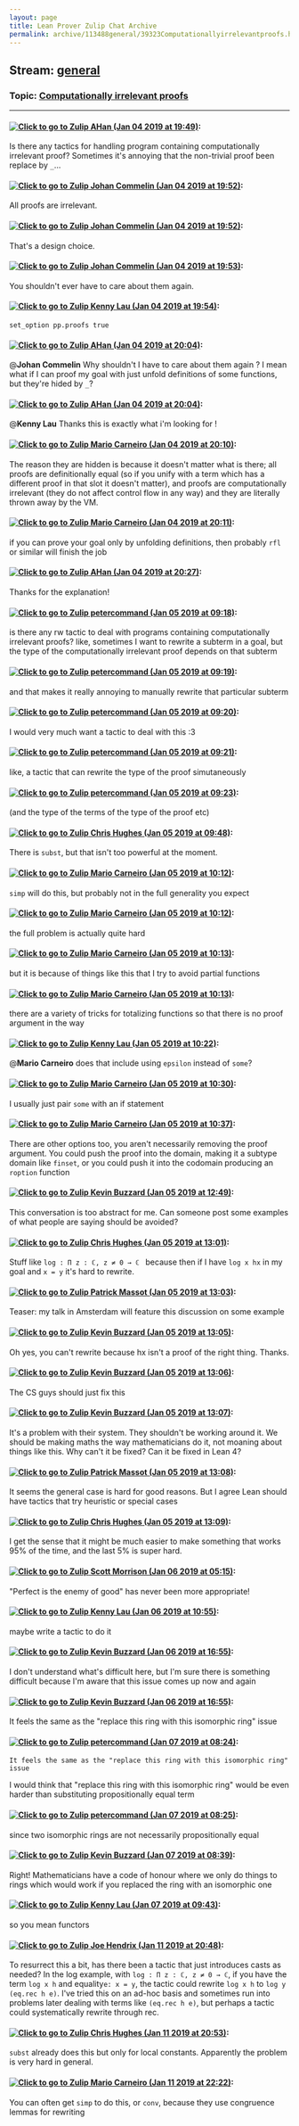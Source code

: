 ```yaml
---
layout: page
title: Lean Prover Zulip Chat Archive 
permalink: archive/113488general/39323Computationallyirrelevantproofs.html
---
```


## Stream: [general](index.html)
### Topic: [Computationally irrelevant proofs](39323Computationallyirrelevantproofs.html)

---

#### [![Click to go to Zulip](../../assets/img/zulip2.png) AHan (Jan 04 2019 at 19:49)](https://leanprover.zulipchat.com/#narrow/stream/113488-general/topic/Computationally%20irrelevant%20proofs/near/154428282):
Is there any tactics for handling program containing computationally irrelevant proof?
Sometimes it's annoying that the non-trivial proof been replace by `_`...

#### [![Click to go to Zulip](../../assets/img/zulip2.png) Johan Commelin (Jan 04 2019 at 19:52)](https://leanprover.zulipchat.com/#narrow/stream/113488-general/topic/Computationally%20irrelevant%20proofs/near/154428517):
All proofs are irrelevant.

#### [![Click to go to Zulip](../../assets/img/zulip2.png) Johan Commelin (Jan 04 2019 at 19:52)](https://leanprover.zulipchat.com/#narrow/stream/113488-general/topic/Computationally%20irrelevant%20proofs/near/154428527):
That's a design choice.

#### [![Click to go to Zulip](../../assets/img/zulip2.png) Johan Commelin (Jan 04 2019 at 19:53)](https://leanprover.zulipchat.com/#narrow/stream/113488-general/topic/Computationally%20irrelevant%20proofs/near/154428543):
You shouldn't ever have to care about them again.

#### [![Click to go to Zulip](../../assets/img/zulip2.png) Kenny Lau (Jan 04 2019 at 19:54)](https://leanprover.zulipchat.com/#narrow/stream/113488-general/topic/Computationally%20irrelevant%20proofs/near/154428601):
`set_option pp.proofs true`

#### [![Click to go to Zulip](../../assets/img/zulip2.png) AHan (Jan 04 2019 at 20:04)](https://leanprover.zulipchat.com/#narrow/stream/113488-general/topic/Computationally%20irrelevant%20proofs/near/154429152):
@**Johan Commelin**  Why shouldn't I have to care about them again ? 
I mean what if I can proof my goal with just unfold definitions of some functions, but they're hided by `_`?

#### [![Click to go to Zulip](../../assets/img/zulip2.png) AHan (Jan 04 2019 at 20:04)](https://leanprover.zulipchat.com/#narrow/stream/113488-general/topic/Computationally%20irrelevant%20proofs/near/154429205):
@**Kenny Lau**  Thanks this is exactly what i'm looking for !

#### [![Click to go to Zulip](../../assets/img/zulip2.png) Mario Carneiro (Jan 04 2019 at 20:10)](https://leanprover.zulipchat.com/#narrow/stream/113488-general/topic/Computationally%20irrelevant%20proofs/near/154429544):
The reason they are hidden is because it doesn't matter what is there; all proofs are definitionally equal (so if you unify with a term which has a different proof in that slot it doesn't matter), and proofs are computationally irrelevant (they do not affect control flow in any way) and they are literally thrown away by the VM.

#### [![Click to go to Zulip](../../assets/img/zulip2.png) Mario Carneiro (Jan 04 2019 at 20:11)](https://leanprover.zulipchat.com/#narrow/stream/113488-general/topic/Computationally%20irrelevant%20proofs/near/154429587):
if you can prove your goal only by unfolding definitions, then probably `rfl` or similar will finish the job

#### [![Click to go to Zulip](../../assets/img/zulip2.png) AHan (Jan 04 2019 at 20:27)](https://leanprover.zulipchat.com/#narrow/stream/113488-general/topic/Computationally%20irrelevant%20proofs/near/154430687):
Thanks for the explanation!

#### [![Click to go to Zulip](../../assets/img/zulip2.png) petercommand (Jan 05 2019 at 09:18)](https://leanprover.zulipchat.com/#narrow/stream/113488-general/topic/Computationally%20irrelevant%20proofs/near/154464288):
is there any rw tactic to deal with programs containing computationally irrelevant proofs? like, sometimes I want to rewrite a subterm in a goal, but  the type  of the computationally irrelevant proof depends on that subterm

#### [![Click to go to Zulip](../../assets/img/zulip2.png) petercommand (Jan 05 2019 at 09:19)](https://leanprover.zulipchat.com/#narrow/stream/113488-general/topic/Computationally%20irrelevant%20proofs/near/154464297):
and that makes it really annoying to manually rewrite that particular subterm

#### [![Click to go to Zulip](../../assets/img/zulip2.png) petercommand (Jan 05 2019 at 09:20)](https://leanprover.zulipchat.com/#narrow/stream/113488-general/topic/Computationally%20irrelevant%20proofs/near/154464343):
I would very much want a tactic to deal with this :3

#### [![Click to go to Zulip](../../assets/img/zulip2.png) petercommand (Jan 05 2019 at 09:21)](https://leanprover.zulipchat.com/#narrow/stream/113488-general/topic/Computationally%20irrelevant%20proofs/near/154464356):
like, a tactic that can rewrite the type of the proof simutaneously

#### [![Click to go to Zulip](../../assets/img/zulip2.png) petercommand (Jan 05 2019 at 09:23)](https://leanprover.zulipchat.com/#narrow/stream/113488-general/topic/Computationally%20irrelevant%20proofs/near/154464407):
(and the type of the terms of the type of the proof etc)

#### [![Click to go to Zulip](../../assets/img/zulip2.png) Chris Hughes (Jan 05 2019 at 09:48)](https://leanprover.zulipchat.com/#narrow/stream/113488-general/topic/Computationally%20irrelevant%20proofs/near/154465158):
There is `subst`, but that isn't too powerful at the moment.

#### [![Click to go to Zulip](../../assets/img/zulip2.png) Mario Carneiro (Jan 05 2019 at 10:12)](https://leanprover.zulipchat.com/#narrow/stream/113488-general/topic/Computationally%20irrelevant%20proofs/near/154465872):
`simp` will do this, but probably not in the full generality you expect

#### [![Click to go to Zulip](../../assets/img/zulip2.png) Mario Carneiro (Jan 05 2019 at 10:12)](https://leanprover.zulipchat.com/#narrow/stream/113488-general/topic/Computationally%20irrelevant%20proofs/near/154465873):
the full problem is actually quite hard

#### [![Click to go to Zulip](../../assets/img/zulip2.png) Mario Carneiro (Jan 05 2019 at 10:13)](https://leanprover.zulipchat.com/#narrow/stream/113488-general/topic/Computationally%20irrelevant%20proofs/near/154465880):
but it is because of things like this that I try to avoid partial functions

#### [![Click to go to Zulip](../../assets/img/zulip2.png) Mario Carneiro (Jan 05 2019 at 10:13)](https://leanprover.zulipchat.com/#narrow/stream/113488-general/topic/Computationally%20irrelevant%20proofs/near/154465883):
there are a variety of tricks for totalizing functions so that there is no proof argument in the way

#### [![Click to go to Zulip](../../assets/img/zulip2.png) Kenny Lau (Jan 05 2019 at 10:22)](https://leanprover.zulipchat.com/#narrow/stream/113488-general/topic/Computationally%20irrelevant%20proofs/near/154466144):
@**Mario Carneiro** does that include using `epsilon` instead of `some`?

#### [![Click to go to Zulip](../../assets/img/zulip2.png) Mario Carneiro (Jan 05 2019 at 10:30)](https://leanprover.zulipchat.com/#narrow/stream/113488-general/topic/Computationally%20irrelevant%20proofs/near/154466359):
I usually just pair `some` with an if statement

#### [![Click to go to Zulip](../../assets/img/zulip2.png) Mario Carneiro (Jan 05 2019 at 10:37)](https://leanprover.zulipchat.com/#narrow/stream/113488-general/topic/Computationally%20irrelevant%20proofs/near/154466537):
 There are other options too, you aren't necessarily removing the proof argument. You could push the proof into the domain, making it a subtype domain like `finset`, or you could push it into the codomain producing an `roption` function

#### [![Click to go to Zulip](../../assets/img/zulip2.png) Kevin Buzzard (Jan 05 2019 at 12:49)](https://leanprover.zulipchat.com/#narrow/stream/113488-general/topic/Computationally%20irrelevant%20proofs/near/154470598):
This conversation is too abstract for me. Can someone post some examples of what people are saying should be avoided?

#### [![Click to go to Zulip](../../assets/img/zulip2.png) Chris Hughes (Jan 05 2019 at 13:01)](https://leanprover.zulipchat.com/#narrow/stream/113488-general/topic/Computationally%20irrelevant%20proofs/near/154470962):
Stuff like `log : Π z : ℂ, z ≠ 0 → ℂ ` because then if I have `log x hx` in my goal and `x = y` it's hard to rewrite.

#### [![Click to go to Zulip](../../assets/img/zulip2.png) Patrick Massot (Jan 05 2019 at 13:03)](https://leanprover.zulipchat.com/#narrow/stream/113488-general/topic/Computationally%20irrelevant%20proofs/near/154471014):
Teaser: my talk in Amsterdam will feature this discussion on some example

#### [![Click to go to Zulip](../../assets/img/zulip2.png) Kevin Buzzard (Jan 05 2019 at 13:05)](https://leanprover.zulipchat.com/#narrow/stream/113488-general/topic/Computationally%20irrelevant%20proofs/near/154471076):
Oh yes, you can't rewrite because hx isn't a proof of the right thing. Thanks.

#### [![Click to go to Zulip](../../assets/img/zulip2.png) Kevin Buzzard (Jan 05 2019 at 13:06)](https://leanprover.zulipchat.com/#narrow/stream/113488-general/topic/Computationally%20irrelevant%20proofs/near/154471078):
The CS guys should just fix this

#### [![Click to go to Zulip](../../assets/img/zulip2.png) Kevin Buzzard (Jan 05 2019 at 13:07)](https://leanprover.zulipchat.com/#narrow/stream/113488-general/topic/Computationally%20irrelevant%20proofs/near/154471130):
It's a problem with their system. They shouldn't be working around it. We should be making maths the way mathematicians do it, not moaning about things like this. Why can't it be fixed? Can it be fixed in Lean 4?

#### [![Click to go to Zulip](../../assets/img/zulip2.png) Patrick Massot (Jan 05 2019 at 13:08)](https://leanprover.zulipchat.com/#narrow/stream/113488-general/topic/Computationally%20irrelevant%20proofs/near/154471182):
It seems the general case is hard for good reasons. But I agree Lean should have tactics that try heuristic or special cases

#### [![Click to go to Zulip](../../assets/img/zulip2.png) Chris Hughes (Jan 05 2019 at 13:09)](https://leanprover.zulipchat.com/#narrow/stream/113488-general/topic/Computationally%20irrelevant%20proofs/near/154471192):
I get the sense that it might be much easier to make something that works 95% of the time, and the last 5% is super hard.

#### [![Click to go to Zulip](../../assets/img/zulip2.png) Scott Morrison (Jan 06 2019 at 05:15)](https://leanprover.zulipchat.com/#narrow/stream/113488-general/topic/Computationally%20irrelevant%20proofs/near/154499678):
"Perfect is the enemy of good" has never been more appropriate!

#### [![Click to go to Zulip](../../assets/img/zulip2.png) Kenny Lau (Jan 06 2019 at 10:55)](https://leanprover.zulipchat.com/#narrow/stream/113488-general/topic/Computationally%20irrelevant%20proofs/near/154509503):
maybe write a tactic to do it

#### [![Click to go to Zulip](../../assets/img/zulip2.png) Kevin Buzzard (Jan 06 2019 at 16:55)](https://leanprover.zulipchat.com/#narrow/stream/113488-general/topic/Computationally%20irrelevant%20proofs/near/154520838):
I don't understand what's difficult here, but I'm sure there is something difficult because I'm aware that this issue comes up now and again

#### [![Click to go to Zulip](../../assets/img/zulip2.png) Kevin Buzzard (Jan 06 2019 at 16:55)](https://leanprover.zulipchat.com/#narrow/stream/113488-general/topic/Computationally%20irrelevant%20proofs/near/154520840):
It feels the same as the "replace this ring with this isomorphic ring" issue

#### [![Click to go to Zulip](../../assets/img/zulip2.png) petercommand (Jan 07 2019 at 08:24)](https://leanprover.zulipchat.com/#narrow/stream/113488-general/topic/Computationally%20irrelevant%20proofs/near/154551482):
```quote
It feels the same as the "replace this ring with this isomorphic ring" issue
```
 I would think that "replace this ring with this isomorphic ring" would be even harder than substituting propositionally equal term

#### [![Click to go to Zulip](../../assets/img/zulip2.png) petercommand (Jan 07 2019 at 08:25)](https://leanprover.zulipchat.com/#narrow/stream/113488-general/topic/Computationally%20irrelevant%20proofs/near/154551494):
since two isomorphic rings are not necessarily propositionally equal

#### [![Click to go to Zulip](../../assets/img/zulip2.png) Kevin Buzzard (Jan 07 2019 at 08:39)](https://leanprover.zulipchat.com/#narrow/stream/113488-general/topic/Computationally%20irrelevant%20proofs/near/154552001):
Right! Mathematicians have a code of honour where we only do things to rings which would work if you replaced the ring with an isomorphic one

#### [![Click to go to Zulip](../../assets/img/zulip2.png) Kenny Lau (Jan 07 2019 at 09:43)](https://leanprover.zulipchat.com/#narrow/stream/113488-general/topic/Computationally%20irrelevant%20proofs/near/154554248):
so you mean functors

#### [![Click to go to Zulip](../../assets/img/zulip2.png) Joe Hendrix (Jan 11 2019 at 20:48)](https://leanprover.zulipchat.com/#narrow/stream/113488-general/topic/Computationally%20irrelevant%20proofs/near/154941811):
To resurrect this a bit, has there been a tactic that just introduces casts as needed?   In the log example, with `log : Π z : ℂ, z ≠ 0 → ℂ`, if you have the term `log x h` and equality`e: x = y`, the tactic could rewrite `log x h` to `log y (eq.rec h e)`.    I've tried this on an ad-hoc basis and sometimes run into problems later dealing with terms like `(eq.rec h e)`, but perhaps a tactic could systematically rewrite through rec.

#### [![Click to go to Zulip](../../assets/img/zulip2.png) Chris Hughes (Jan 11 2019 at 20:53)](https://leanprover.zulipchat.com/#narrow/stream/113488-general/topic/Computationally%20irrelevant%20proofs/near/154942122):
`subst` already does this but only for local constants. Apparently the problem is very hard in general.

#### [![Click to go to Zulip](../../assets/img/zulip2.png) Mario Carneiro (Jan 11 2019 at 22:22)](https://leanprover.zulipchat.com/#narrow/stream/113488-general/topic/Computationally%20irrelevant%20proofs/near/154948114):
You can often get `simp` to do this, or `conv`, because they use congruence lemmas for rewriting


